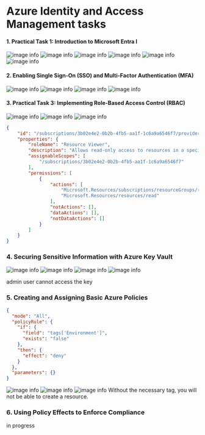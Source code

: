 # Azure Identity and Access Management tasks

#### 1. Practical Task 1: Introduction to Microsoft Entra I
![image info](../pict/scrn1.png)
![image info](../pict/scrn2.png)
![image info](../pict/scrn3.png)
![image info](../pict/scrn4.png)
![image info](../pict/scrn5.png)
![image info](../pict/scrn6.png)

#### 2. Enabling Single Sign-On (SSO) and Multi-Factor Authentication (MFA)

![image info](../pict/scrn7.png)
![image info](../pict/scrn8.png)
![image info](../pict/scrn9.png)
![image info](../pict/scrn10.png)

#### 3. Practical Task 3: Implementing Role-Based Access Control (RBAC)
![image info](../pict/scrn3.1.png)
![image info](../pict/scrn3.2.png)
![image info](../pict/scrn3.3.png)

```json
{
    "id": "/subscriptions/3b02e4e2-0b2b-4fb5-aa1f-1c6a9a6546f7/providers/Microsoft.Authorization/roleDefinitions/996d06aa-c806-4d5c-9b1a-6515c9046f9d",
    "properties": {
        "roleName": "Resource Viewer",
        "description": "Allows read-only access to resources in a specific resource group",
        "assignableScopes": [
            "/subscriptions/3b02e4e2-0b2b-4fb5-aa1f-1c6a9a6546f7"
        ],
        "permissions": [
            {
                "actions": [
                    "Microsoft.Resources/subscriptions/resourceGroups/read",
                    "Microsoft.Resources/resources/read"
                ],
                "notActions": [],
                "dataActions": [],
                "notDataActions": []
            }
        ]
    }
}
```

### 4. Securing Sensitive Information with Azure Key Vault
![image info](../pict/scrn4.1.png)
![image info](../pict/scrn4.2.png)
![image info](../pict/scrn4.3.png)
![image info](../pict/scrn4.4.png)

admin user cannot access the key

### 5. Creating and Assigning Basic Azure Policies

```json
{
  "mode": "All",
  "policyRule": {
    "if": {
      "field": "tags['Environment']",
      "exists": "false"
    },
    "then": {
      "effect": "deny"
    }
  },
  "parameters": {}
}
```

![image info](../pict/scrn5.2.png)
![image info](../pict/scrn5.1.png)
![image info](../pict/scrn5.3.png)
Without the necessary tag, you will not be able to create a resource.

### 6. Using Policy Effects to Enforce Compliance

in progress